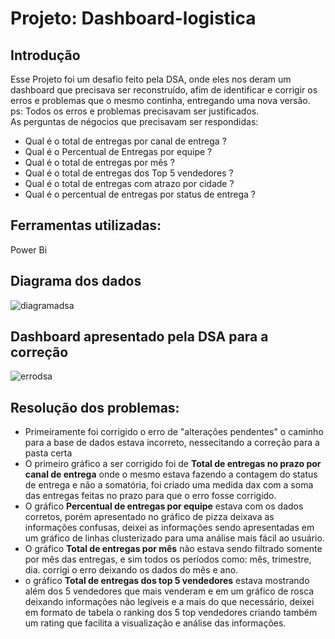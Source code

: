# Projeto: Dashboard-logistica
## Introdução
Esse Projeto foi um desafio feito pela DSA, onde eles nos deram um dashboard que precisava ser reconstruído,
afim de identificar e corrigir os erros e problemas que o mesmo continha, entregando uma nova versão.
<br>
ps: Todos os erros e problemas precisavam ser justificados.
<br>
As perguntas de négocios que precisavam ser respondidas:
* Qual é o total de entregas por canal de entrega ?
* Qual é o Percentual de Entregas por equipe ?
* Qual é o total de entregas por mês ?
* Qual é o total de entregas dos Top 5 vendedores ?
* Qual é o total de entregas com atrazo por cidade ?
* Qual é o percentual de entregas por status de entrega ?

## Ferramentas utilizadas:
Power Bi

## Diagrama dos dados
![diagramadsa](https://user-images.githubusercontent.com/124627259/223005279-b9ba279d-db9e-4c01-a8f7-acfa25572baf.PNG)


## Dashboard apresentado pela DSA para a correção
![errodsa](https://user-images.githubusercontent.com/124627259/223004733-4933447f-3cd9-4949-82fd-2c1693e1d09f.PNG)



## Resolução dos problemas:
* Primeiramente foi corrigido o erro de "alterações pendentes" o caminho para a base de dados estava incorreto, nessecitando a correção para a pasta certa
* O primeiro gráfico a ser corrigido foi de <strong>Total de entregas no prazo por canal de entrega</strong> onde o mesmo estava fazendo a contagem do status de entrega e não a somatória, foi criado uma medida dax com a soma das entregas feitas no prazo para que o erro fosse corrigido.
* O gráfico <strong>Percentual de entregas por equipe</strong> estava com os dados corretos, porém apresentado no gráfico de pizza deixava as informações confusas, deixei as informações sendo apresentadas em um gráfico de linhas clusterizado para uma análise mais fácil ao usuário.
* O gráfico <strong>Total de entregas por mês</strong> não estava sendo filtrado somente por mês das entregas, e sim todos os períodos como: mês, trimestre, dia.
corrigi o erro deixando os dados do mês e ano.
* o gráfico <strong>Total de entregas dos top 5 vendedores</strong> estava mostrando além dos 5 vendedores que mais venderam e em um gráfico de rosca deixando 
informações não legíveis e a mais do que necessário, deixei em formato de tabela o ranking dos 5 top vendedores criando também um rating que facilita a visualização e análise das informações.

